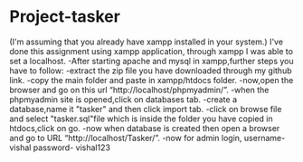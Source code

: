 # Project-tasker
(I'm assuming that you already have xampp installed in your system.) 
I've done this assignment using xampp application, through xampp I was able to set a localhost.
-After starting apache and mysql in xampp,further steps you have to follow:
-extract the zip file you have downloaded through my github link.
-copy the main folder and paste in xampp/htdocs folder.
-now,open the browser and go on this url “http://localhost/phpmyadmin/”.
-when the phpmyadmin site is opened,click on databases tab.
-create a database,name it "tasker" and then click import tab.
-click on browse file and select "tasker.sql"file which is inside the folder you have copied in htdocs,click on go.
-now when database is created then open a browser and go to URL “http://localhost/Tasker/”.
-now for admin login, username- vishal 
                      password- vishal123
